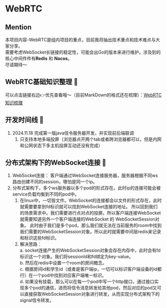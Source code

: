 # WebRTC

## Mention
本项目内容-WebRTC是组内项目的重点，目前我将抽出技术重点和技术难点与大家分享。   
需要考虑WebSocket长链接的稳定性，可能会出Go的版本来进行维护。涉及到的核心中间件件有**Redis** 和 **Nacos**。   
尽请期待～ 

## WebRTC基础知识整理 🚀
可以点击链接右边👉优先查看哦～（目前MarkDown的格式还在梳理）：[WebRTC知识梳理](./WebRTC知识梳理.md)

## 开发时间线 📝
1. 2024.11.18 完成第一版java信令服务器开发，并实现前后端联调  
    1. 只支持本地多端投屏（浏览器点开两个tab或者跨浏览器都可以，但是内网和公网状态下多主机投屏互动还没有完成）





## 分布式架构下的WebSocket连接 🔗

1. WebSocket连接： 客户端通过WebSocket连接服务器，服务器根据不同ws路由创建不同的session，哪怕是同一个ip。
2. 分布式架构下，多个ws服务器以多个pod的形式存在。此时ip的连接可能会被service负载均衡到不同的pod中。
	1. 在linux中，一切皆文件。WebSocket的连接都会以文件的形式存在，此时就需要要拿到fd标识就可以找到WebSocket连接的地址。
	   所以回到我们的场景需求中。我们需要进行点对点的投屏。所以客户端连接WebSocket 就需要知道另外一个客户端连接的WebSocket 的 WebSocketSession对象。
	   此时由于我们是多个pod，那么我们就无法在当前服务的room中找到我们需要的WebSocketSession对象。所以此时就需要中间层redis来记录和标识这些fd标识。
	2. 解决思路：   
	   a. socket连接产生的WebSocketSession对象会存在内存中，此时会有fd标识这一个对象。我们将sessionId和fd绑定为key-value。   
	   b. 然后在redis中设置一个room的房间概念。   
	   c. 根据房间id和学生id（或者是客户端ip，一切可以标识客户端设备的id都行）在一个pod中找到对应客户端唯一标识。    
		d. 如果没有挂载，那么可以在每一个pod中写一个http接口，通过接口实现多个pod的通信，进而将信令消息转发给其他pod，然后对应的pod又可以直接获取WebSocketSession对象进行转发，从而实现分布式架构下的signal信令转发。   

 	   
